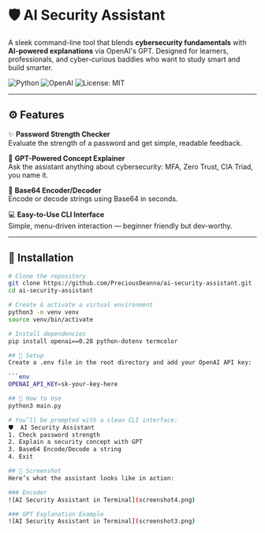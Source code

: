 # 🛡️ AI Security Assistant

A sleek command-line tool that blends **cybersecurity fundamentals** with **AI-powered explanations** via OpenAI's GPT. Designed for learners, professionals, and cyber-curious baddies who want to study smart and build smarter.

![Python](https://img.shields.io/badge/Python-3.12-blue?logo=python)
![OpenAI](https://img.shields.io/badge/OpenAI-GPT3.5-brightgreen?logo=openai)
![License: MIT](https://img.shields.io/badge/License-MIT-yellow.svg)

---

## ⚙️ Features

✨ **Password Strength Checker**  
Evaluate the strength of a password and get simple, readable feedback.

🧠 **GPT-Powered Concept Explainer**  
Ask the assistant anything about cybersecurity: MFA, Zero Trust, CIA Triad, you name it.

🔐 **Base64 Encoder/Decoder**  
Encode or decode strings using Base64 in seconds.

💻 **Easy-to-Use CLI Interface**  
Simple, menu-driven interaction — beginner friendly but dev-worthy.

---

## 🚀 Installation

```bash
# Clone the repository
git clone https://github.com/PreciousDeanna/ai-security-assistant.git
cd ai-security-assistant

# Create & activate a virtual environment
python3 -m venv venv
source venv/bin/activate

# Install dependencies
pip install openai==0.28 python-dotenv termcolor

## 🔑 Setup
Create a .env file in the root directory and add your OpenAI API key:

```env
OPENAI_API_KEY=sk-your-key-here

## 🧪 How to Use
python3 main.py

# You’ll be prompted with a clean CLI interface:
🛡️  AI Security Assistant
1. Check password strength
2. Explain a security concept with GPT
3. Base64 Encode/Decode a string
4. Exit

## 📸 Screenshot
Here’s what the assistant looks like in action:

### Encoder
![AI Security Assistant in Terminal](screenshot4.png)

### GPT Explanation Example
![AI Security Assistant in Terminal](screenshot3.png)
